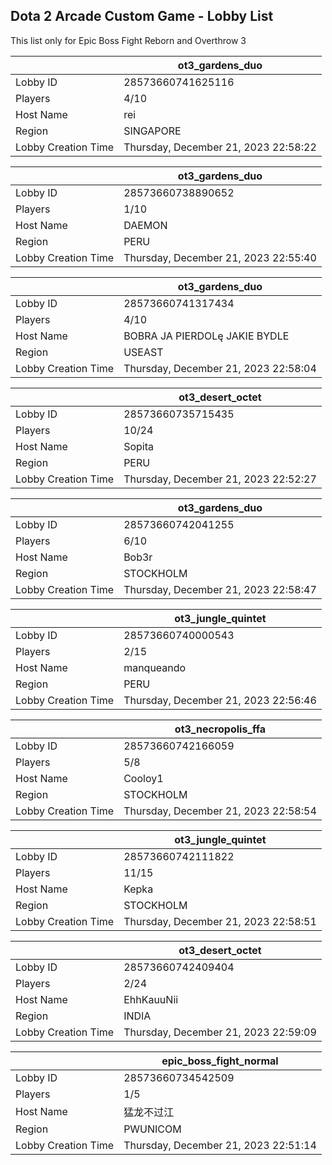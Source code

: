 ## Dota 2 Arcade Custom Game - Lobby List

This list only for Epic Boss Fight Reborn and Overthrow 3

|  | ot3_gardens_duo |
| ------ | ------ |
| Lobby ID | 28573660741625116 |
| Players | 4/10 |
| Host Name | rei |
| Region | SINGAPORE |
| Lobby Creation Time | Thursday, December 21, 2023 22:58:22 |


|  | ot3_gardens_duo |
| ------ | ------ |
| Lobby ID | 28573660738890652 |
| Players | 1/10 |
| Host Name | DAEMON |
| Region | PERU |
| Lobby Creation Time | Thursday, December 21, 2023 22:55:40 |


|  | ot3_gardens_duo |
| ------ | ------ |
| Lobby ID | 28573660741317434 |
| Players | 4/10 |
| Host Name | BOBRA JA PIERDOLę JAKIE BYDLE |
| Region | USEAST |
| Lobby Creation Time | Thursday, December 21, 2023 22:58:04 |


|  | ot3_desert_octet |
| ------ | ------ |
| Lobby ID | 28573660735715435 |
| Players | 10/24 |
| Host Name | Sopita |
| Region | PERU |
| Lobby Creation Time | Thursday, December 21, 2023 22:52:27 |


|  | ot3_gardens_duo |
| ------ | ------ |
| Lobby ID | 28573660742041255 |
| Players | 6/10 |
| Host Name | Bob3r |
| Region | STOCKHOLM |
| Lobby Creation Time | Thursday, December 21, 2023 22:58:47 |


|  | ot3_jungle_quintet |
| ------ | ------ |
| Lobby ID | 28573660740000543 |
| Players | 2/15 |
| Host Name | manqueando |
| Region | PERU |
| Lobby Creation Time | Thursday, December 21, 2023 22:56:46 |


|  | ot3_necropolis_ffa |
| ------ | ------ |
| Lobby ID | 28573660742166059 |
| Players | 5/8 |
| Host Name | Cooloy1 |
| Region | STOCKHOLM |
| Lobby Creation Time | Thursday, December 21, 2023 22:58:54 |


|  | ot3_jungle_quintet |
| ------ | ------ |
| Lobby ID | 28573660742111822 |
| Players | 11/15 |
| Host Name | Kepka |
| Region | STOCKHOLM |
| Lobby Creation Time | Thursday, December 21, 2023 22:58:51 |


|  | ot3_desert_octet |
| ------ | ------ |
| Lobby ID | 28573660742409404 |
| Players | 2/24 |
| Host Name | EhhKauuNii |
| Region | INDIA |
| Lobby Creation Time | Thursday, December 21, 2023 22:59:09 |


|  | epic_boss_fight_normal |
| ------ | ------ |
| Lobby ID | 28573660734542509 |
| Players | 1/5 |
| Host Name | 猛龙不过江 |
| Region | PWUNICOM |
| Lobby Creation Time | Thursday, December 21, 2023 22:51:14 |


